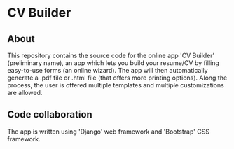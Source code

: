 # CV Builder
<h2>About</h2>
<p>This repository contains the source code for the online app 'CV Builder' (preliminary name), an app which lets you build your resume/CV by filling easy-to-use forms (an online wizard). The app will then automatically generate a .pdf file or .html file (that offers more printing options). Along the process, the user is offered multiple templates and multiple customizations are allowed.<p>
<h2>Code collaboration</h2>
<p>The app is written using 'Django' web framework and 'Bootstrap' CSS framework.<p>
